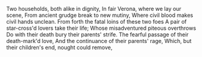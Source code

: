 Two households, both alike in dignity,
In fair Verona, where we lay our scene,
From ancient grudge break to new mutiny,
Where civil blood makes civil hands unclean.
From forth the fatal loins of these two foes
A pair of star-cross'd lovers take their life;
Whose misadventured piteous overthrows
Do with their death bury their parents' strife.
The fearful passage of their death-mark'd love,
And the continuance of their parents' rage,
Which, but their children's end, nought could remove,